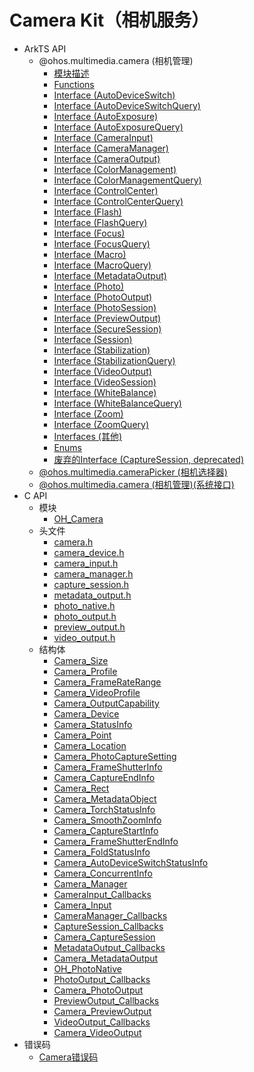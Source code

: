 # Camera Kit（相机服务）

- ArkTS API<!--camera-arkts-->
  - @ohos.multimedia.camera (相机管理)<!--js-apis-camera-->
    - [模块描述](arkts-apis-camera.md)
    - [Functions](arkts-apis-camera-f.md)
    - [Interface (AutoDeviceSwitch)](arkts-apis-camera-AutoDeviceSwitch.md)
    - [Interface (AutoDeviceSwitchQuery)](arkts-apis-camera-AutoDeviceSwitchQuery.md)
    - [Interface (AutoExposure)](arkts-apis-camera-AutoExposure.md)
    - [Interface (AutoExposureQuery)](arkts-apis-camera-AutoExposureQuery.md)
    - [Interface (CameraInput)](arkts-apis-camera-CameraInput.md)
    - [Interface (CameraManager)](arkts-apis-camera-CameraManager.md)
    - [Interface (CameraOutput)](arkts-apis-camera-CameraOutput.md)
    - [Interface (ColorManagement)](arkts-apis-camera-ColorManagement.md)
    - [Interface (ColorManagementQuery)](arkts-apis-camera-ColorManagementQuery.md)
    - [Interface (ControlCenter)](arkts-apis-camera-ControlCenter.md)
    - [Interface (ControlCenterQuery)](arkts-apis-camera-ControlCenterQuery.md)
    - [Interface (Flash)](arkts-apis-camera-Flash.md)
    - [Interface (FlashQuery)](arkts-apis-camera-FlashQuery.md)
    - [Interface (Focus)](arkts-apis-camera-Focus.md)
    - [Interface (FocusQuery)](arkts-apis-camera-FocusQuery.md)
    - [Interface (Macro)](arkts-apis-camera-Macro.md)
    - [Interface (MacroQuery)](arkts-apis-camera-MacroQuery.md)
    - [Interface (MetadataOutput)](arkts-apis-camera-MetadataOutput.md)
    - [Interface (Photo)](arkts-apis-camera-Photo.md)
    - [Interface (PhotoOutput)](arkts-apis-camera-PhotoOutput.md)
    - [Interface (PhotoSession)](arkts-apis-camera-PhotoSession.md)
    - [Interface (PreviewOutput)](arkts-apis-camera-PreviewOutput.md)
    - [Interface (SecureSession)](arkts-apis-camera-SecureSession.md)
    - [Interface (Session)](arkts-apis-camera-Session.md)
    - [Interface (Stabilization)](arkts-apis-camera-Stabilization.md)
    - [Interface (StabilizationQuery)](arkts-apis-camera-StabilizationQuery.md)
    - [Interface (VideoOutput)](arkts-apis-camera-VideoOutput.md)
    - [Interface (VideoSession)](arkts-apis-camera-VideoSession.md)
    - [Interface (WhiteBalance)](arkts-apis-camera-WhiteBalance.md)
    - [Interface (WhiteBalanceQuery)](arkts-apis-camera-WhiteBalanceQuery.md)
    - [Interface (Zoom)](arkts-apis-camera-Zoom.md)
    - [Interface (ZoomQuery)](arkts-apis-camera-ZoomQuery.md)
    - [Interfaces (其他)](arkts-apis-camera-i.md)
    - [Enums](arkts-apis-camera-e.md)
    - [废弃的Interface (CaptureSession, deprecated)](arkts-apis-camera-CaptureSession.md)
  - [@ohos.multimedia.cameraPicker (相机选择器)](js-apis-cameraPicker.md)
  <!--Del-->
  - [@ohos.multimedia.camera (相机管理)(系统接口)](js-apis-camera-sys.md)
  <!--DelEnd-->
- C API<!--camera-c-->
  - 模块<!--camera-module-->
    - [OH_Camera](capi-oh-camera.md)
  - 头文件<!--camera-headerfile-->
    - [camera.h](capi-camera-h.md)
    - [camera_device.h](capi-camera-device-h.md)
    - [camera_input.h](capi-camera-input-h.md)
    - [camera_manager.h](capi-camera-manager-h.md)
    - [capture_session.h](capi-capture-session-h.md)
    - [metadata_output.h](capi-metadata-output-h.md)
    - [photo_native.h](capi-photo-native-h.md)
    - [photo_output.h](capi-photo-output-h.md)
    - [preview_output.h](capi-preview-output-h.md)
    - [video_output.h](capi-video-output-h.md)
  - 结构体<!--camera-struct-->
    - [Camera_Size](capi-oh-camera-camera-size.md)
    - [Camera_Profile](capi-oh-camera-camera-profile.md)
    - [Camera_FrameRateRange](capi-oh-camera-camera-frameraterange.md)
    - [Camera_VideoProfile](capi-oh-camera-camera-videoprofile.md)
    - [Camera_OutputCapability](capi-oh-camera-camera-outputcapability.md)
    - [Camera_Device](capi-oh-camera-camera-device.md)
    - [Camera_StatusInfo](capi-oh-camera-camera-statusinfo.md)
    - [Camera_Point](capi-oh-camera-camera-point.md)
    - [Camera_Location](capi-oh-camera-camera-location.md)
    - [Camera_PhotoCaptureSetting](capi-oh-camera-camera-photocapturesetting.md)
    - [Camera_FrameShutterInfo](capi-oh-camera-camera-frameshutterinfo.md)
    - [Camera_CaptureEndInfo](capi-oh-camera-camera-captureendinfo.md)
    - [Camera_Rect](capi-oh-camera-camera-rect.md)
    - [Camera_MetadataObject](capi-oh-camera-camera-metadataobject.md)
    - [Camera_TorchStatusInfo](capi-oh-camera-camera-torchstatusinfo.md)
    - [Camera_SmoothZoomInfo](capi-oh-camera-camera-smoothzoominfo.md)
    - [Camera_CaptureStartInfo](capi-oh-camera-camera-capturestartinfo.md)
    - [Camera_FrameShutterEndInfo](capi-oh-camera-camera-frameshutterendinfo.md)
    - [Camera_FoldStatusInfo](capi-oh-camera-camera-foldstatusinfo.md)
    - [Camera_AutoDeviceSwitchStatusInfo](capi-oh-camera-camera-autodeviceswitchstatusinfo.md)
    - [Camera_ConcurrentInfo](capi-oh-camera-camera-concurrentinfo.md)
    - [Camera_Manager](capi-oh-camera-camera-manager.md)
    - [CameraInput_Callbacks](capi-oh-camera-camerainput-callbacks.md)
    - [Camera_Input](capi-oh-camera-camera-input.md)
    - [CameraManager_Callbacks](capi-oh-camera-cameramanager-callbacks.md)
    - [CaptureSession_Callbacks](capi-oh-camera-capturesession-callbacks.md)
    - [Camera_CaptureSession](capi-oh-camera-camera-capturesession.md)
    - [MetadataOutput_Callbacks](capi-oh-camera-metadataoutput-callbacks.md)
    - [Camera_MetadataOutput](capi-oh-camera-camera-metadataoutput.md)
    - [OH_PhotoNative](capi-oh-camera-oh-photonative.md)
    - [PhotoOutput_Callbacks](capi-oh-camera-photooutput-callbacks.md)
    - [Camera_PhotoOutput](capi-oh-camera-camera-photooutput.md)
    - [PreviewOutput_Callbacks](capi-oh-camera-previewoutput-callbacks.md)
    - [Camera_PreviewOutput](capi-oh-camera-camera-previewoutput.md)
    - [VideoOutput_Callbacks](capi-oh-camera-videooutput-callbacks.md)
    - [Camera_VideoOutput](capi-oh-camera-camera-videooutput.md)
- 错误码<!--camera-arkts-errcode-->
  - [Camera错误码](errorcode-camera.md)
